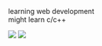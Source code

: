 learning web development <br>
might learn c/c++
<br />

![](https://raw.githubusercontent.com/fugni/github-stats/master/generated/overview.svg#gh-dark-mode-only)
![](https://raw.githubusercontent.com/fugni/github-stats/master/generated/languages.svg#gh-dark-mode-only)
